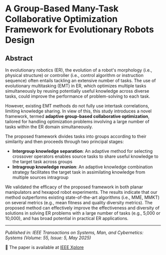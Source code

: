 # A Group-Based Many-Task Collaborative Optimization Framework for Evolutionary Robots Design

## Abstract

In evolutionary robotics (ER), the evolution of a robot's morphology (i.e., physical structure) or controller (i.e., control algorithm or instruction sequence) often entails tackling an extensive number of tasks. The use of evolutionary multitasking (EMT) in ER, which optimizes multiple tasks simultaneously by reusing potentially useful knowledge across diverse tasks, could improve the performance of problem-solving to each task. 

However, existing EMT methods do not fully use intertask correlations, limiting knowledge sharing. In view of this, this study introduces a novel framework, termed **adaptive group-based collaborative optimization**, tailored for handling optimization problems involving a large number of tasks within the ER domain simultaneously. 

The proposed framework divides tasks into groups according to their similarity and then proceeds through two principal stages:
- **Intergroup knowledge separation**: An adaptive method for selecting crossover operators enables source tasks to share useful knowledge to the target task across groups
- **Intragroup knowledge reunion**: An adaptive knowledge combination strategy facilitates the target task in assimilating knowledge from multiple sources intragroup

We validated the efficacy of the proposed framework in both planar manipulators and hexapod robot experiments. The results indicate that our method outperforms existing state-of-the-art algorithms (i.e., MME, MMKT) on several metrics (e.g., mean fitness and quality diversity metrics). The proposed method can effectively improve the effectiveness and diversity of solutions in solving ER problems with a large number of tasks (e.g., 5,000 or 10,000), and has broad potential in practical ER applications.

---

*Published in: IEEE Transactions on Systems, Man, and Cybernetics: Systems (Volume: 55, Issue: 5, May 2025)*

📄 The paper is available at [IEEE Xplore](https://ieeexplore.ieee.org/abstract/document/10908695)

